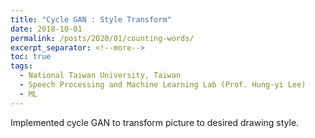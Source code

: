 ```yaml
---
title: "Cycle GAN : Style Transform"
date: 2018-10-01
permalink: /posts/2020/01/counting-words/
excerpt_separator: <!--more-->
toc: true
tags:
  - National Taiwan University, Taiwan
  - Speech Processing and Machine Learning Lab (Prof. Hung-yi Lee)
  - ML
---
```



<!-- ---
title: "Cycle GAN : Style Transform"
collection: ML-related
type: "ML-related"
permalink: /projects/cgan
venue: "Speech Processing and Machine Learning Lab (Prof. Hung-yi Lee)"
date: 2018-10-01
location: "National Taiwan University, Taiwan"
--- -->

<!-- [More information here]() -->
Implemented cycle GAN to transform picture to desired drawing style.







